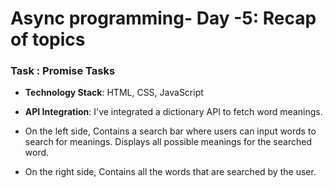 # Async programming- Day -5: Recap of topics
### Task : Promise Tasks
- **Technology Stack**: HTML, CSS, JavaScript
- **API Integration**: I've integrated a dictionary API to fetch word meanings.

- On the left side, Contains a search bar where users can input words to search for meanings. Displays all possible meanings for the searched word.
- On the right side, Contains all the words that are searched by the user.  
